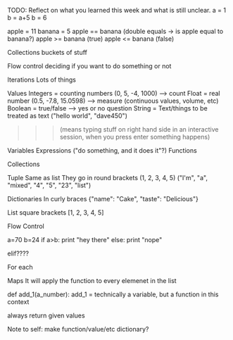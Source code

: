 TODO: Reflect on what you learned this week and what is still unclear.
a = 1
b = a+5
b = 6

apple = 11
banana = 5
apple == banana (double equals -> is apple equal to banana?) 
apple >= banana (true)
apple <= banana (false)

Collections
buckets of stuff

Flow control
deciding if you want to do something or not

Iterations
Lots of things

Values
Integers = counting numbers (0, 5, -4, 1000) --> count
Float = real number (0.5, -7.8, 15.0598) --> measure (continuous values, volume, etc)
Boolean = true/false --> yes or no question
String = Text/things to be treated as text ("hello world", "dave450")

>>> (means typing stuff on right hand side in an interactive session, when
you press enter something happens)

Variables
Expressions ("do something, and it does it"?)
Functions


Collections

Tuple 
Same as list
They go in round brackets
(1, 2, 3, 4, 5)
("I'm", "a", "mixed", "4", "5", "23", "list")

Dictionaries
In curly braces
{"name": "Cake", "taste": "Delicious"}

List
square brackets
[1, 2, 3, 4, 5]

Flow Control


a=70
b=24
if a>b:
	print "hey there"
else:
	print "nope"

elif????

For each

Maps
It will apply the function to every elemenet in the list 


def add_1(a_number):
add_1 = technically a variable, but a function in this context

always return given values


Note to self: make function/value/etc dictionary?